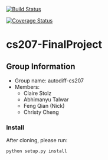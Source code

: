 [![Build Status](https://travis-ci.org/autodiff-cs207/AutoDiff.svg?branch=master)](https://travis-ci.org/autodiff-cs207/AutoDiff.svg?branch=master)
     
 
[![Coverage Status](https://coveralls.io/repos/github/autodiff-cs207/AutoDiff/badge.svg?branch=master)](https://coveralls.io/github/autodiff-cs207/AutoDiff?branch=master)
 
#  cs207-FinalProject
## Group Information
* Group name: autodiff-cs207
* Members:
     * Claire Stolz
     * Abhimanyu Talwar
     * Feng Qian (Nick)
     * Christy Cheng
 
### Install

After cloning, please run:
```
python setup.py install
```

